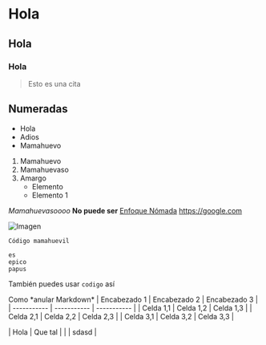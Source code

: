 # Hola

## Hola

### Hola

> Esto es una cita


## Numeradas
- Hola
- Adios
- Mamahuevo

1. Mamahuevo
2. Mamahuevaso
3. Amargo
	- Elemento
	- Elemento 1

*Mamahuevasoooo* 
**No puede ser**
[Enfoque Nómada](https://google.com "Productividad mamahuevo")
<https://google.com>

![Imagen](https://www.nintenderos.com/wp-content/uploads/2022/11/super-mario-dedo-e1668093509632.jpg)

    Código mamahuevil

~~~ Esto 
es
epico 
papus 
~~~

También puedes usar `codigo` así

Como \*anular Markdown* 
| Encabezado 1 | Encabezado 2 | Encabezado 3 |
| ----------- | ----------- | ----------- |
| Celda 1,1   | Celda 1,2   | Celda 1,3   |
| Celda 2,1   | Celda 2,2   | Celda 2,3   |
| Celda 3,1   | Celda 3,2   | Celda 3,3   |


 | Hola | Que tal |
 |  | sdasd | 
 